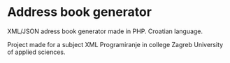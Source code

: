 # Address book generator

XML/JSON adress book generator made in PHP.
Croatian language.

Project made for a subject XML Programiranje in college Zagreb University of applied sciences.

